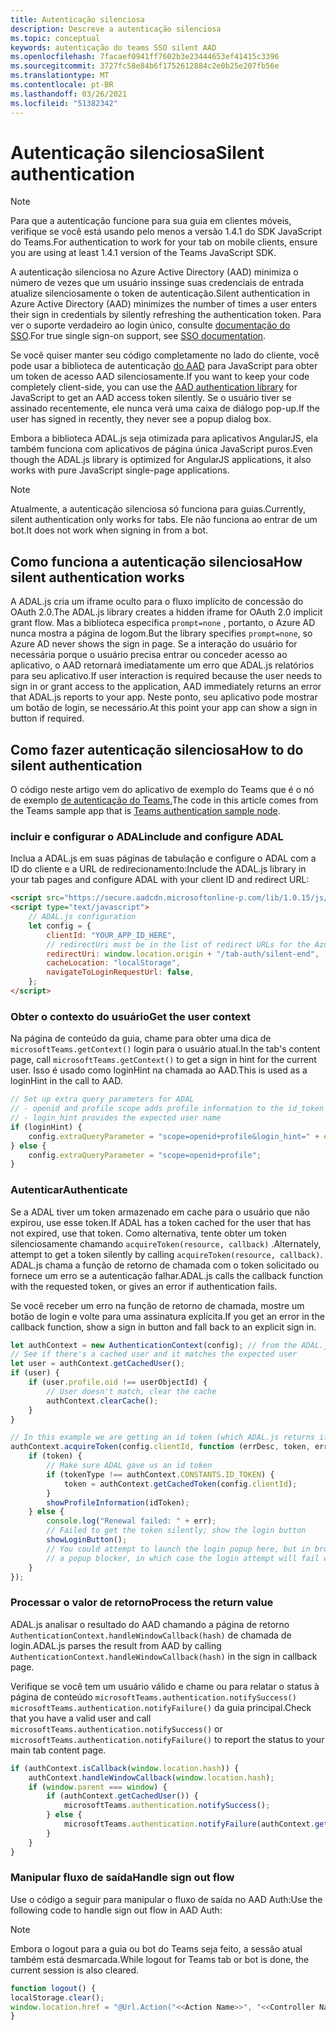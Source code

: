 ```yaml
---
title: Autenticação silenciosa
description: Descreve a autenticação silenciosa
ms.topic: conceptual
keywords: autenticação do teams SSO silent AAD
ms.openlocfilehash: 7facaef0941ff7602b3e23444653ef41415c3396
ms.sourcegitcommit: 3727fc58e84b6f1752612884c2e0b25e207fb56e
ms.translationtype: MT
ms.contentlocale: pt-BR
ms.lasthandoff: 03/26/2021
ms.locfileid: "51382342"
---
```

# <a name="silent-authentication"></a><span data-ttu-id="cfb62-104">Autenticação silenciosa</span><span class="sxs-lookup"><span data-stu-id="cfb62-104">Silent authentication</span></span>

> [!NOTE]
> <span data-ttu-id="cfb62-105">Para que a autenticação funcione para sua guia em clientes móveis, verifique se você está usando pelo menos a versão 1.4.1 do SDK JavaScript do Teams.</span><span class="sxs-lookup"><span data-stu-id="cfb62-105">For authentication to work for your tab on mobile clients, ensure you are using at least 1.4.1 version of the Teams JavaScript SDK.</span></span>

<span data-ttu-id="cfb62-106">A autenticação silenciosa no Azure Active Directory (AAD) minimiza o número de vezes que um usuário inssinge suas credenciais de entrada atualize silenciosamente o token de autenticação.</span><span class="sxs-lookup"><span data-stu-id="cfb62-106">Silent authentication in Azure Active Directory (AAD) minimizes the number of times a user enters their sign in credentials by silently refreshing the authentication token.</span></span> <span data-ttu-id="cfb62-107">Para ver o suporte verdadeiro ao login único, consulte [documentação do SSO](~/tabs/how-to/authentication/auth-aad-sso.md).</span><span class="sxs-lookup"><span data-stu-id="cfb62-107">For true single sign-on support, see [SSO documentation](~/tabs/how-to/authentication/auth-aad-sso.md).</span></span>

<span data-ttu-id="cfb62-108">Se você quiser manter seu código completamente no lado do cliente, você pode usar a biblioteca de autenticação [do AAD](/azure/active-directory/develop/active-directory-authentication-libraries) para JavaScript para obter um token de acesso AAD silenciosamente.</span><span class="sxs-lookup"><span data-stu-id="cfb62-108">If you want to keep your code completely client-side, you can use the [AAD authentication library](/azure/active-directory/develop/active-directory-authentication-libraries) for JavaScript to get an AAD access token silently.</span></span> <span data-ttu-id="cfb62-109">Se o usuário tiver se assinado recentemente, ele nunca verá uma caixa de diálogo pop-up.</span><span class="sxs-lookup"><span data-stu-id="cfb62-109">If the user has signed in recently, they never see a popup dialog box.</span></span>

<span data-ttu-id="cfb62-110">Embora a biblioteca ADAL.js seja otimizada para aplicativos AngularJS, ela também funciona com aplicativos de página única JavaScript puros.</span><span class="sxs-lookup"><span data-stu-id="cfb62-110">Even though the ADAL.js library is optimized for AngularJS applications, it also works with pure JavaScript single-page applications.</span></span>

> [!NOTE]
> <span data-ttu-id="cfb62-111">Atualmente, a autenticação silenciosa só funciona para guias.</span><span class="sxs-lookup"><span data-stu-id="cfb62-111">Currently, silent authentication only works for tabs.</span></span> <span data-ttu-id="cfb62-112">Ele não funciona ao entrar de um bot.</span><span class="sxs-lookup"><span data-stu-id="cfb62-112">It does not work when signing in from a bot.</span></span>

## <a name="how-silent-authentication-works"></a><span data-ttu-id="cfb62-113">Como funciona a autenticação silenciosa</span><span class="sxs-lookup"><span data-stu-id="cfb62-113">How silent authentication works</span></span>

<span data-ttu-id="cfb62-114">A ADAL.js cria um iframe oculto para o fluxo implícito de concessão do OAuth 2.0.</span><span class="sxs-lookup"><span data-stu-id="cfb62-114">The ADAL.js library creates a hidden iframe for OAuth 2.0 implicit grant flow.</span></span> <span data-ttu-id="cfb62-115">Mas a biblioteca especifica `prompt=none` , portanto, o Azure AD nunca mostra a página de logom.</span><span class="sxs-lookup"><span data-stu-id="cfb62-115">But the library specifies `prompt=none`, so Azure AD never shows the sign in page.</span></span> <span data-ttu-id="cfb62-116">Se a interação do usuário for necessária porque o usuário precisa entrar ou conceder acesso ao aplicativo, o AAD retornará imediatamente um erro que ADAL.js relatórios para seu aplicativo.</span><span class="sxs-lookup"><span data-stu-id="cfb62-116">If user interaction is required because the user needs to sign in or grant access to the application, AAD immediately returns an error that ADAL.js reports to your app.</span></span> <span data-ttu-id="cfb62-117">Neste ponto, seu aplicativo pode mostrar um botão de login, se necessário.</span><span class="sxs-lookup"><span data-stu-id="cfb62-117">At this point your app can show a sign in button if required.</span></span>

## <a name="how-to-do-silent-authentication"></a><span data-ttu-id="cfb62-118">Como fazer autenticação silenciosa</span><span class="sxs-lookup"><span data-stu-id="cfb62-118">How to do silent authentication</span></span>

<span data-ttu-id="cfb62-119">O código neste artigo vem do aplicativo de exemplo do Teams que é o nó de exemplo [de autenticação do Teams.](https://github.com/OfficeDev/Microsoft-Teams-Samples/blob/main/samples/app-auth/nodejs/src/views/tab/silent/silent.hbs)</span><span class="sxs-lookup"><span data-stu-id="cfb62-119">The code in this article comes from the Teams sample app that is [Teams authentication sample node](https://github.com/OfficeDev/Microsoft-Teams-Samples/blob/main/samples/app-auth/nodejs/src/views/tab/silent/silent.hbs).</span></span>

### <a name="include-and-configure-adal"></a><span data-ttu-id="cfb62-120">incluir e configurar o ADAL</span><span class="sxs-lookup"><span data-stu-id="cfb62-120">include and configure ADAL</span></span>

<span data-ttu-id="cfb62-121">Inclua a ADAL.js em suas páginas de tabulação e configure o ADAL com a ID do cliente e a URL de redirecionamento:</span><span class="sxs-lookup"><span data-stu-id="cfb62-121">Include the ADAL.js library in your tab pages and configure ADAL with your client ID and redirect URL:</span></span>

```html
<script src="https://secure.aadcdn.microsoftonline-p.com/lib/1.0.15/js/adal.min.js" integrity="sha384-lIk8T3uMxKqXQVVfFbiw0K/Nq+kt1P3NtGt/pNexiDby2rKU6xnDY8p16gIwKqgI" crossorigin="anonymous"></script>
<script type="text/javascript">
    // ADAL.js configuration
    let config = {
        clientId: "YOUR_APP_ID_HERE",
        // redirectUri must be in the list of redirect URLs for the Azure AD app
        redirectUri: window.location.origin + "/tab-auth/silent-end",
        cacheLocation: "localStorage",
        navigateToLoginRequestUrl: false,
    };
</script>
```

### <a name="get-the-user-context"></a><span data-ttu-id="cfb62-122">Obter o contexto do usuário</span><span class="sxs-lookup"><span data-stu-id="cfb62-122">Get the user context</span></span>

<span data-ttu-id="cfb62-123">Na página de conteúdo da guia, chame para obter uma dica de `microsoftTeams.getContext()` login para o usuário atual.</span><span class="sxs-lookup"><span data-stu-id="cfb62-123">In the tab's content page, call `microsoftTeams.getContext()` to get a sign in hint for the current user.</span></span> <span data-ttu-id="cfb62-124">Isso é usado como loginHint na chamada ao AAD.</span><span class="sxs-lookup"><span data-stu-id="cfb62-124">This is used as a loginHint in the call to AAD.</span></span>

```javascript
// Set up extra query parameters for ADAL
// - openid and profile scope adds profile information to the id_token
// - login_hint provides the expected user name
if (loginHint) {
    config.extraQueryParameter = "scope=openid+profile&login_hint=" + encodeURIComponent(loginHint);
} else {
    config.extraQueryParameter = "scope=openid+profile";
}
```

### <a name="authenticate"></a><span data-ttu-id="cfb62-125">Autenticar</span><span class="sxs-lookup"><span data-stu-id="cfb62-125">Authenticate</span></span>

<span data-ttu-id="cfb62-126">Se a ADAL tiver um token armazenado em cache para o usuário que não expirou, use esse token.</span><span class="sxs-lookup"><span data-stu-id="cfb62-126">If ADAL has a token cached for the user that has not expired, use that token.</span></span> <span data-ttu-id="cfb62-127">Como alternativa, tente obter um token silenciosamente chamando `acquireToken(resource, callback)` .</span><span class="sxs-lookup"><span data-stu-id="cfb62-127">Alternately, attempt to get a token silently by calling `acquireToken(resource, callback)`.</span></span> <span data-ttu-id="cfb62-128">ADAL.js chama a função de retorno de chamada com o token solicitado ou fornece um erro se a autenticação falhar.</span><span class="sxs-lookup"><span data-stu-id="cfb62-128">ADAL.js calls the callback function with the requested token, or gives an error if authentication fails.</span></span>

<span data-ttu-id="cfb62-129">Se você receber um erro na função de retorno de chamada, mostre um botão de login e volte para uma assinatura explícita.</span><span class="sxs-lookup"><span data-stu-id="cfb62-129">If you get an error in the callback function, show a sign in button and fall back to an explicit sign in.</span></span>

```javascript
let authContext = new AuthenticationContext(config); // from the ADAL.js library
// See if there's a cached user and it matches the expected user
let user = authContext.getCachedUser();
if (user) {
    if (user.profile.oid !== userObjectId) {
        // User doesn't match, clear the cache
        authContext.clearCache();
    }
}

// In this example we are getting an id token (which ADAL.js returns if we ask for resource = clientId)
authContext.acquireToken(config.clientId, function (errDesc, token, err, tokenType) {
    if (token) {
        // Make sure ADAL gave us an id token
        if (tokenType !== authContext.CONSTANTS.ID_TOKEN) {
            token = authContext.getCachedToken(config.clientId);
        }
        showProfileInformation(idToken);
    } else {
        console.log("Renewal failed: " + err);
        // Failed to get the token silently; show the login button
        showLoginButton();
        // You could attempt to launch the login popup here, but in browsers this could be blocked by
        // a popup blocker, in which case the login attempt will fail with the reason FailedToOpenWindow.
    }
});
```

### <a name="process-the-return-value"></a><span data-ttu-id="cfb62-130">Processar o valor de retorno</span><span class="sxs-lookup"><span data-stu-id="cfb62-130">Process the return value</span></span>

<span data-ttu-id="cfb62-131">ADAL.js analisar o resultado do AAD chamando a página de retorno `AuthenticationContext.handleWindowCallback(hash)` de chamada de login.</span><span class="sxs-lookup"><span data-stu-id="cfb62-131">ADAL.js parses the result from AAD by calling `AuthenticationContext.handleWindowCallback(hash)` in the sign in callback page.</span></span>

<span data-ttu-id="cfb62-132">Verifique se você tem um usuário válido e chame ou para relatar o status à página de conteúdo `microsoftTeams.authentication.notifySuccess()` `microsoftTeams.authentication.notifyFailure()` da guia principal.</span><span class="sxs-lookup"><span data-stu-id="cfb62-132">Check that you have a valid user and call `microsoftTeams.authentication.notifySuccess()` or `microsoftTeams.authentication.notifyFailure()` to report the status to your main tab content page.</span></span>

```javascript
if (authContext.isCallback(window.location.hash)) {
    authContext.handleWindowCallback(window.location.hash);
    if (window.parent === window) {
        if (authContext.getCachedUser()) {
            microsoftTeams.authentication.notifySuccess();
        } else {
            microsoftTeams.authentication.notifyFailure(authContext.getLoginError());
        }
    }
}
```

### <a name="handle-sign-out-flow"></a><span data-ttu-id="cfb62-133">Manipular fluxo de saída</span><span class="sxs-lookup"><span data-stu-id="cfb62-133">Handle sign out flow</span></span>

<span data-ttu-id="cfb62-134">Use o código a seguir para manipular o fluxo de saída no AAD Auth:</span><span class="sxs-lookup"><span data-stu-id="cfb62-134">Use the following code to handle sign out flow in AAD Auth:</span></span>

> [!NOTE]
> <span data-ttu-id="cfb62-135">Embora o logout para a guia ou bot do Teams seja feito, a sessão atual também está desmarcada.</span><span class="sxs-lookup"><span data-stu-id="cfb62-135">While logout for Teams tab or bot is done, the current session is also cleared.</span></span>

```javascript
function logout() {
localStorage.clear();
window.location.href = "@Url.Action("<<Action Name>>", "<<Controller Name>>")";
}
```
